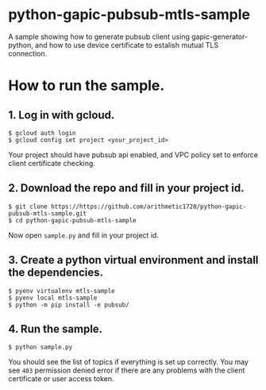 # python-gapic-pubsub-mtls-sample
A sample showing how to generate pubsub client using gapic-generator-python, and how to use device certificate to estalish mutual TLS connection.

# How to run the sample.

## 1. Log in with gcloud.

```
$ gcloud auth login
$ gcloud config set project <your_project_id>
```
Your project should have pubsub api enabled, and VPC policy set to enforce client certificate checking.

## 2. Download the repo and fill in your project id.

```
$ git clone https://https://github.com/arithmetic1728/python-gapic-pubsub-mtls-sample.git
$ cd python-gapic-pubsub-mtls-sample
```

Now open `sample.py` and fill in your project id.

## 3. Create a python virtual environment and install the dependencies.

```
$ pyenv virtualenv mtls-sample
$ pyenv local mtls-sample
$ python -m pip install -e pubsub/
```

## 4. Run the sample.

```
$ python sample.py
```

You should see the list of topics if everything is set up correctly. You may see `403` permission denied error if there are any problems with the client certificate or user access token.
